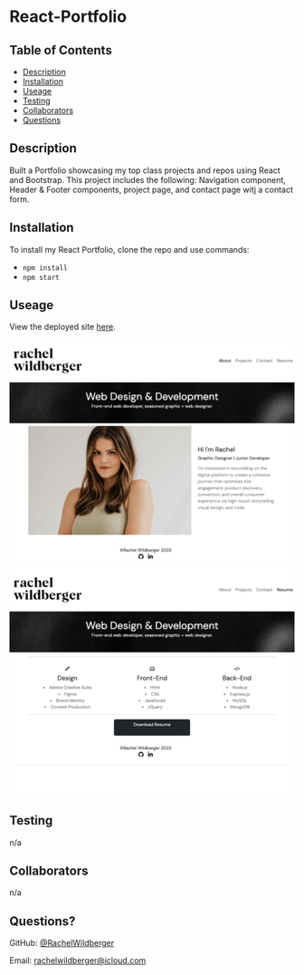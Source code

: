 # React-Portfolio

  ## Table of Contents
  - [Description](#description)
  - [Installation](#installation)
  - [Useage](#useage)
  - [Testing](#testing)
  - [Collaborators](#collaborators)
  - [Questions](#questions)

  ## Description 
  Built a Portfolio showcasing my top class projects and repos using React and Bootstrap. This project includes the following: Navigation component, Header & Footer components, project page, and contact page witj a contact form. 

  ## Installation
  To install my React Portfolio, clone the repo and use commands:
  * ``npm install``
  * ``npm start``

  ## Useage 
 View the deployed site [here](https://rachelwildberger.github.io/React-Portfolio/).
  
![React Portfolio About Page](./src/assets/images/react-portfolio-01.png)
![React Portfolio Resume Page](./src/assets/images/react-portfolio-02.png)

  ## Testing 
  n/a

  ## Collaborators 
  n/a

  ## Questions?

  GitHub: [@RachelWildberger](https://github.com/RachelWildberger)

  Email: rachelwildberger@icloud.com
